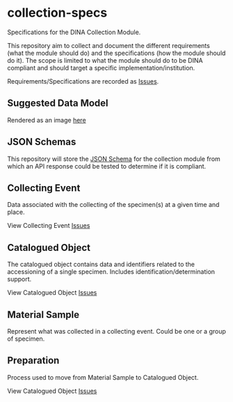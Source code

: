 # collection-specs
Specifications for the DINA Collection Module.

This repository aim to collect and document the different requirements (what the module should do) and the specifications (how the module should do it). The scope is limited to what the module should do to be DINA compliant and should target a specific implementation/institution.

Requirements/Specifications are recorded as [Issues](https://github.com/DINA-Web/collection-specs/issues).

## Suggested Data Model
Rendered as an image [here](https://github.com/DINA-Web/collection-specs/blob/master/documentation/collectionDataModel.png)

## JSON Schemas
This repository will store the [JSON Schema](https://json-schema.org/) for the collection module from which an API response could be tested to determine if it is compliant.

## Collecting Event
Data associated with the collecting of the specimen(s) at a given time and place.

View Collecting Event [Issues](https://github.com/DINA-Web/collection-specs/issues?q=is%3Aissue+is%3Aopen+label%3A%22Collecting+Event%22)

## Catalogued Object
The catalogued object contains data and identifiers related to the accessioning of a single specimen. Includes identification/determination support.

View Catalogued Object [Issues](https://github.com/DINA-Web/collection-specs/issues?q=is%3Aissue+is%3Aopen+label%3A%22Catalogued+Object%22)

## Material Sample
Represent what was collected in a collecting event. Could be one or a group of specimen.

## Preparation
Process used to move from Material Sample to Catalogued Object.

View Catalogued Object [Issues](https://github.com/DINA-Web/collection-specs/issues?q=is%3Aissue+is%3Aopen+label%3A%22Preparation%22)
